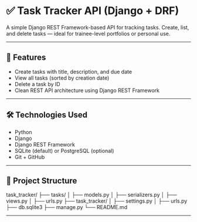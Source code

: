 # ✅ Task Tracker API (Django + DRF)

A simple Django REST Framework-based API for tracking tasks. Create, list, and delete tasks — ideal for trainee-level portfolios or personal use.

---

## 🚀 Features

- Create tasks with title, description, and due date
- View all tasks (sorted by creation date)
- Delete a task by ID
- Clean REST API architecture using Django REST Framework

---

## 🛠️ Technologies Used

- Python
- Django
- Django REST Framework
- SQLite (default) or PostgreSQL (optional)
- Git + GitHub

---

## 📁 Project Structure

task_tracker/
├── tasks/
│ ├── models.py
│ ├── serializers.py
│ ├── views.py
│ ├── urls.py
├── task_tracker/
│ ├── settings.py
│ ├── urls.py
├── db.sqlite3
├── manage.py
└── README.md

---